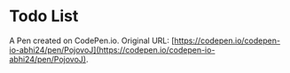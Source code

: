 # Todo List

A Pen created on CodePen.io. Original URL: [https://codepen.io/codepen-io-abhi24/pen/PojovoJ](https://codepen.io/codepen-io-abhi24/pen/PojovoJ).


